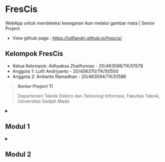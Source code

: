 # FresCis

WebApp untuk mendeteksi kesegaran ikan melalui gambar mata | Senior Project

- View github page : https://lutfiandri.github.io/frescis/

## Kelompok FresCis

- Ketua Kelompok: Adhyaksa Zhalifunnas - 20/463586/TK/51578
- Anggota 1: Lutfi Andriyanto - 20/456370/TK/50500
- Anggota 2: Ardianto Ramadhan - 20/463594/TK/51586

> **Senior Project TI**
>
> Departemen Teknik Elektro dan Teknologi Informasi, Fakultas Teknik, Universitas Gadjah Mada

<details markdown="1">
<summary><h2>Modul 1</h2></summary>

## Nama Produk

FresCis

## Jenis Produk

Software

## Latar Belakang

Kesegaran ikan merupakan hal yang penting diperhatikan bila ingin mengkonsumsinya.namun, tidak semua pembeli ikan di pasar mengetahui kesegaran ikan yang akan dibeli. Seringkali ikan yang dibeli tidak segar sehingga mempengaruhi rasa dari olahan ikan tersebut.

Perbedaan antara ikan segar dan tidak segar sebenarnya dapat diketahuidengan melihat beberapa bagian ikan, salah satunya adalah bagian mata. Mata ikan segarcenderung memiliki tampan yang jernih dan cerah, serta lebih menonjol. Sebaliknya,ikan yang tidak segar memiliki mata yang cenderung keruh, berwarna merah, dan cekungke dalam.

## Rumusan Permasalahan

Apa perbedaan mata ikan segar dan tidak segar?

## Ide Solusi

Sebuah aplikasi berbasis website yang berfungsi untuk mendeteksi kesegaran ikanmelalui gambar matanya.

| Fitur                  | Keterangan                                                                               |
| ---------------------- | ---------------------------------------------------------------------------------------- |
| Deteksi kesegaran ikan | Memprediksi kesegaran ikan menggunakan kamera berdasarkan mata ikan                      |
| Riwayat hasil deteksi  | Menyimpan hasil deteksi kesegaran ikan dan bisa dikelompokkan untuk memudahkan pencarian |
| Fishpedia              | Pengetahuan umum mengenai ikan-ikan yang dapat dikonsumsi                                |

## Analisis Kompetitor

### Kompetitor 1

| \*               | \*                                        |
| ---------------- | ----------------------------------------- |
| Nama             | Fishku                                    |
| Jenis kompetitor | Direct competitor                         |
| Jenis produk     | Aplikasi mobile                           |
| Target customer  | Pembeli dan penjual                       |
| Unique value     | Merupakan Top 16 Bangkit Capstone Project |

**Kelebihan**

- Memiliki Consumer App dan Seller App
- Memiliki fitur Freshness Detection

**Kelemahan**

- Berbasis mobile (perlu instalasi)

### Kompetitor 2

| \*               | \*                                |
| ---------------- | --------------------------------- |
| Nama             | SILLY FISH INDONESIA              |
| Jenis kompetitor | Indirect competitor               |
| Jenis produk     | Frozen seafood                    |
| Target customer  | Home cook dan Restoran (high-end) |
| Unique value     | Fully fledged company             |

**Kelebihan**

- Terdapat store untuk membeli ikan
- Recipe list
- Customer Service

**Kelemahan**

- Kepastian kesegaran ikan hanya daripihak Silly Fish
- Produk yang ada merupakan ikan beku

### Kompetitor 3

| \*               | \*                                                                                                                                 |
| ---------------- | ---------------------------------------------------------------------------------------------------------------------------------- |
| Nama             | eFresh (dari eFishery)                                                                                                             |
| Jenis kompetitor | Tertiary competitor                                                                                                                |
| Jenis produk     | Aplikasi online shop                                                                                                               |
| Target customer  | Pembeli                                                                                                                            |
| Unique value     | Merupakan startup yang berfokus pada bidang udang dan ikan konsumsi, jadi produkeFresh ini seharusnya bisa dipastikan kesegarannya |

**Kelebihan**

- Bisa membeli ikan yang segar secara daring melalui aplikasi

**Kelemahan**

- Kepastian kesegaran ikan hanya daripihak eFishery

</details>

<details markdown="1">
<summary><h2>Modul 2</h2></summary>

## Metodologi SDLC

Metode SDLC Waterfall

### Alasan SDLC

Karena metode waterfall memiliki proses pengerjaan yang terurut, sehingga proses pengerjaan dapat terjadwal dengan baik. Selain itu metode waterfall sangat cocok untuk sistem dengan kompleksitas yang rendah

## Tujuan Produk

Untuk membantu para konsumen untuk memilih antara ikan segar dan tidak segar yang nantinya akan dibeli

## Pengguna Potensial

Para pembeli dan konsumen ikan, terutama para pembeli yang kurang bisa membedakan antara ikan yang segar dan tidak segar

## Use-case Diagram

![Use Case Diagram 1](/docs/images/usecase-1.png)

![Use Case Diagram 2](/docs/images/usecase-2.png)

## Functional Requirements

| FR                       | Deskripsi                                                                                                                                         |
| ------------------------ | ------------------------------------------------------------------------------------------------------------------------------------------------- |
| Login                    | Pengguna bisa melakukan login menggunakan akun google                                                                                             |
| Register                 | Pengguna bisa melakukan register menggunakan akun google.                                                                                         |
| Logout                   | Pengguna bisa melakukan logout                                                                                                                    |
| Prediksi kesegaran ikan  | Pengguna bisa melakukan prediksi kesegaran ikan dengan mengambil gambar mata ikan melalui website (website akan dioptimasi untuk tampilan mobile) |
| Melihat history prediksi | Pengguna yang telah login bisa melihat daftar prediksi yang pernah ia lakukan. Akan ada filtering dan grouping berdasar hari di fitur ini         |
| Melihat informasi ikan   | Pengguna bisa melihat informasi-informasi ikan secara umum (untuk bacaan saja)                                                                    |

## Entity Relationship Diagram

![ERD 1](/docs/images/erd-1.png)

**Catatan:**

- Meskipun kami menggunakan ERD. Namun, untuk implementasinya, bisa saja kami akan menggunakan non-relational database karena belum ada pertimbangan database yang digunakan untuk saat ini

## Low-Fidelity Wireframe

![LoFi 1](/docs/images/lofi-1.png)
![LoFi 2](/docs/images/lofi-2.png)

## Gantt-Chart

![Gantt Chart 1](/docs/images/ganttchart-1.png)

</details>

